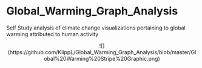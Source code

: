 # Global_Warming_Graph_Analysis
Self Study analysis of climate change visualizations pertaining to global warming attributed to human activity

<center>
![](https://github.com/KlippL/Global_Warming_Graph_Analysis/blob/master/Global%20Warming%20Stripe%20Graphic.png)
</center>
